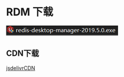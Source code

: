 # RDM 下载

![](img/2020-03-12-01-38-33.png)

## CDN下载

[jsdelivrCDN](https://cdn.jsdelivr.net/gh/whp98/rmd_free/rdm-201905.exe)